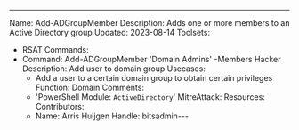 ---
Name: Add-ADGroupMember
Description: Adds one or more members to an Active Directory group
Updated: 2023-08-14
Toolsets: 
  - RSAT
Commands:
  - Command: Add-ADGroupMember 'Domain Admins' -Members Hacker
    Description: Add user to domain group
    Usecases:
      - Add a user to a certain domain group to obtain certain privileges
    Function: Domain
    Comments:
      - 'PowerShell Module: `ActiveDirectory`'
    MitreAttack:
Resources:
Contributors:
    - Name: Arris Huijgen
      Handle: bitsadmin---
